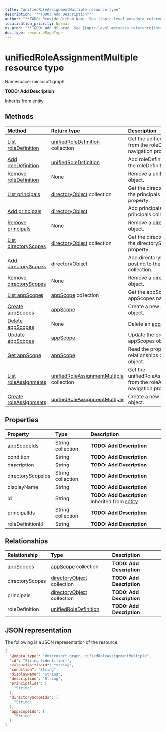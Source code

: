 ```yaml
---
title: "unifiedRoleAssignmentMultiple resource type"
description: "**TODO: Add Description**"
author: "**TODO: Provide Github Name. See [topic-level metadata reference](https://msgo.azurewebsites.net/add/document/guidelines/metadata.html#topic-level-metadata)**"
localization_priority: Normal
ms.prod: "**TODO: Add MS prod. See [topic-level metadata reference](https://msgo.azurewebsites.net/add/document/guidelines/metadata.html#topic-level-metadata)**"
doc_type: resourcePageType
---
```


# unifiedRoleAssignmentMultiple resource type


Namespace: microsoft.graph

**TODO: Add Description**


Inherits from [entity](../resources/entity.md).

## Methods
|Method|Return type|Description|
|:---|:---|:---|
|[List roleDefinition](../api/unifiedroleassignmentmultiple-list-roledefinition.md)|[unifiedRoleDefinition](../resources/unifiedroledefinition.md) collection|Get the unifiedRoleDefinitions from the roleDefinition navigation property.|
|[Add roleDefinition](../api/unifiedroleassignmentmultiple-post-roledefinition.md)|[unifiedRoleDefinition](../resources/unifiedroledefinition.md)|Add roleDefinition by posting to the roleDefinition collection.|
|[Remove roleDefinition](../api/unifiedroleassignmentmultiple-delete-roledefinition.md)|None|Remove a [unifiedRoleDefinition](../resources/unifiedroledefinition.md) object.|
|[List principals](../api/unifiedroleassignmentmultiple-list-principals.md)|[directoryObject](../resources/directoryobject.md) collection|Get the directoryObjects from the principals navigation property.|
|[Add principals](../api/unifiedroleassignmentmultiple-post-principals.md)|[directoryObject](../resources/directoryobject.md)|Add principals by posting to the principals collection.|
|[Remove principals](../api/unifiedroleassignmentmultiple-delete-principals.md)|None|Remove a [directoryObject](../resources/directoryobject.md) object.|
|[List directoryScopes](../api/unifiedroleassignmentmultiple-list-directoryscopes.md)|[directoryObject](../resources/directoryobject.md) collection|Get the directoryObjects from the directoryScopes navigation property.|
|[Add directoryScopes](../api/unifiedroleassignmentmultiple-post-directoryscopes.md)|[directoryObject](../resources/directoryobject.md)|Add directoryScopes by posting to the directoryScopes collection.|
|[Remove directoryScopes](../api/unifiedroleassignmentmultiple-delete-directoryscopes.md)|None|Remove a [directoryObject](../resources/directoryobject.md) object.|
|[List appScopes](../api/unifiedroleassignmentmultiple-list-appscopes.md)|[appScope](../resources/appscope.md) collection|Get the appScopes from the appScopes navigation property.|
|[Create appScopes](../api/unifiedroleassignmentmultiple-post-appscopes.md)|[appScope](../resources/appscope.md)|Create a new appScopes object.|
|[Delete appScopes](../api/unifiedroleassignmentmultiple-delete-appscopes.md)|None|Delete an [appScope](../resources/appscope.md) object.|
|[Update appScopes](../api/unifiedroleassignmentmultiple-update-appscopes.md)|[appScope](../resources/appscope.md)|Update the properties of an appScopes object.|
|[Get appScope](../api/appscope-get.md)|[appScope](../resources/appscope.md)|Read the properties and relationships of an [appScope](../resources/appscope.md) object.|
|[List roleAssignments](../api/rbacapplicationmultiple-list-roleassignments.md)|[unifiedRoleAssignmentMultiple](../resources/unifiedroleassignmentmultiple.md) collection|Get the unifiedRoleAssignmentMultiples from the roleAssignments navigation property.|
|[Create roleAssignments](../api/rbacapplicationmultiple-post-roleassignments.md)|[unifiedRoleAssignmentMultiple](../resources/unifiedroleassignmentmultiple.md)|Create a new roleAssignments object.|

## Properties
|Property|Type|Description|
|:---|:---|:---|
|appScopeIds|String collection|**TODO: Add Description**|
|condition|String|**TODO: Add Description**|
|description|String|**TODO: Add Description**|
|directoryScopeIds|String collection|**TODO: Add Description**|
|displayName|String|**TODO: Add Description**|
|id|String|**TODO: Add Description** Inherited from [entity](../resources/entity.md)|
|principalIds|String collection|**TODO: Add Description**|
|roleDefinitionId|String|**TODO: Add Description**|

## Relationships
|Relationship|Type|Description|
|:---|:---|:---|
|appScopes|[appScope](../resources/appscope.md) collection|**TODO: Add Description**|
|directoryScopes|[directoryObject](../resources/directoryobject.md) collection|**TODO: Add Description**|
|principals|[directoryObject](../resources/directoryobject.md) collection|**TODO: Add Description**|
|roleDefinition|[unifiedRoleDefinition](../resources/unifiedroledefinition.md)|**TODO: Add Description**|

## JSON representation
The following is a JSON representation of the resource.
<!-- {
  "blockType": "resource",
  "keyProperty": "id",
  "@odata.type": "microsoft.graph.unifiedRoleAssignmentMultiple",
  "baseType": "microsoft.graph.entity",
  "openType": false
}
-->
``` json
{
  "@odata.type": "#microsoft.graph.unifiedRoleAssignmentMultiple",
  "id": "String (identifier)",
  "roleDefinitionId": "String",
  "condition": "String",
  "displayName": "String",
  "description": "String",
  "principalIds": [
    "String"
  ],
  "directoryScopeIds": [
    "String"
  ],
  "appScopeIds": [
    "String"
  ]
}
```

